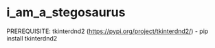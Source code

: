 # i_am_a_stegosaurus

PREREQUISITE:
tkinterdnd2 (https://pypi.org/project/tkinterdnd2/) - pip install tkinterdnd2
